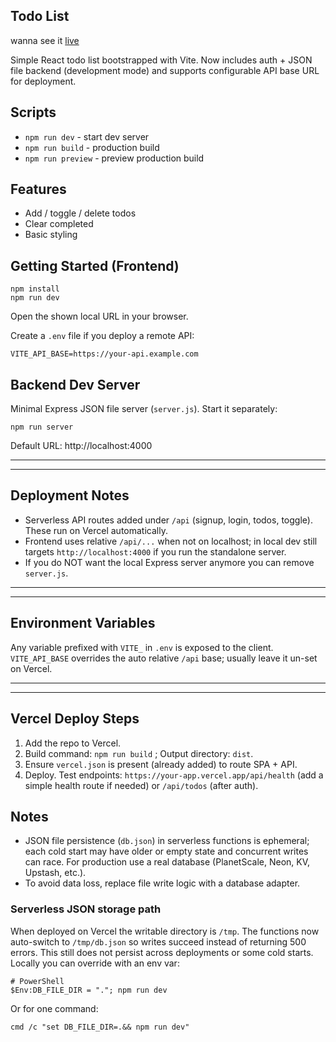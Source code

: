 
## Todo List
wanna see it <a href="https://to-do-list-eight-ebon.vercel.app/"> live </a>


Simple React todo list bootstrapped with Vite. Now includes auth + JSON file backend (development mode) and supports configurable API base URL for deployment.

## Scripts
- `npm run dev` - start dev server
- `npm run build` - production build
- `npm run preview` - preview production build

## Features
- Add / toggle / delete todos
- Clear completed
- Basic styling

## Getting Started (Frontend)
```
npm install
npm run dev
```
Open the shown local URL in your browser.

Create a `.env` file if you deploy a remote API:
```
VITE_API_BASE=https://your-api.example.com
```

## Backend Dev Server
Minimal Express JSON file server (`server.js`). Start it separately:
```
npm run server
```
Default URL: http://localhost:4000

---

---
## Deployment Notes
- Serverless API routes added under `/api` (signup, login, todos, toggle). These run on Vercel automatically.
- Frontend uses relative `/api/...` when not on localhost; in local dev still targets `http://localhost:4000` if you run the standalone server.
- If you do NOT want the local Express server anymore you can remove `server.js`.

---
---

## Environment Variables
Any variable prefixed with `VITE_` in `.env` is exposed to the client. `VITE_API_BASE` overrides the auto relative `/api` base; usually leave it un-set on Vercel.

---

---

## Vercel Deploy Steps
1. Add the repo to Vercel.
2. Build command: `npm run build` ; Output directory: `dist`.
3. Ensure `vercel.json` is present (already added) to route SPA + API.
4. Deploy. Test endpoints: `https://your-app.vercel.app/api/health` (add a simple health route if needed) or `/api/todos` (after auth).

## Notes
- JSON file persistence (`db.json`) in serverless functions is ephemeral; each cold start may have older or empty state and concurrent writes can race. For production use a real database (PlanetScale, Neon, KV, Upstash, etc.).
- To avoid data loss, replace file write logic with a database adapter.

### Serverless JSON storage path
When deployed on Vercel the writable directory is `/tmp`. The functions now auto-switch to `/tmp/db.json` so writes succeed instead of returning 500 errors. This still does not persist across deployments or some cold starts. Locally you can override with an env var:
```
# PowerShell
$Env:DB_FILE_DIR = "."; npm run dev
```
Or for one command:
```
cmd /c "set DB_FILE_DIR=.&& npm run dev"
```
